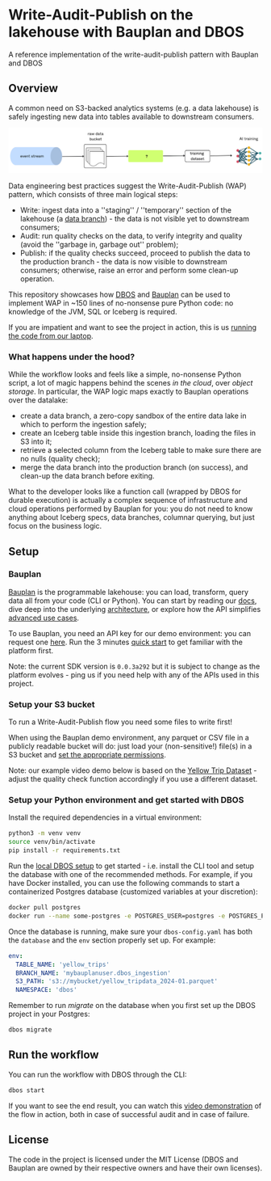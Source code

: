 # Write-Audit-Publish on the lakehouse with Bauplan and DBOS
A reference implementation of the write-audit-publish pattern with Bauplan and DBOS

## Overview

A common need on S3-backed analytics systems (e.g. a data lakehouse) is safely ingesting new data into tables available to downstream consumers. 

![WAP](img/wap.jpg)

Data engineering best practices suggest the Write-Audit-Publish (WAP) pattern, which consists of three main logical steps:

* Write: ingest data into a ''staging'' / ''temporary'' section of the lakehouse (a [data branch](https://docs.bauplanlabs.com/en/latest/tutorial/02_catalog.html)) - the data is not visible yet to downstream consumers;
* Audit: run quality checks on the data, to verify integrity and quality (avoid the ''garbage in, garbage out'' problem);
* Publish: if the quality checks succeed, proceed to publish the data to the production branch - the data is now visible to downstream consumers; otherwise, raise an error and perform some clean-up operation.

This repository showcases how [DBOS](https://www.dbos.dev) and [Bauplan](https://www.bauplanlabs.com/) can be used to implement WAP in ~150 lines of no-nonsense pure Python code: no knowledge of the JVM, SQL or Iceberg is required.

If you are impatient and want to see the project in action, this is us [running the code from our laptop](https://www.loom.com/share/f8c2e7e3b57d4e2286be02965931bb51?sid=30e576da-9240-4569-b64a-9de5350d82ee).

### What happens under the hood?

While the workflow looks and feels like a simple, no-nonsense Python script, a lot of magic happens behind the scenes _in the cloud_, over _object storage_. In particular, the WAP logic maps exactly to Bauplan operations over the datalake:

* create a data branch, a zero-copy sandbox of the entire data lake in which to perform the ingestion safely;
* create an Iceberg table inside this ingestion branch, loading the files in S3 into it;
* retrieve a selected column from the Iceberg table to make sure there are no nulls (quality check);
* merge the data branch into the production branch (on success), and clean-up the data branch before exiting.

What to the developer looks like a function call (wrapped by DBOS for durable execution) is actually a complex sequence of infrastructure and cloud operations performed by Bauplan for you: you do not need to know anything about Iceberg specs, data branches, columnar querying, but just focus on the business logic.

## Setup

### Bauplan

[Bauplan](https://www.bauplanlabs.com/) is the programmable lakehouse: you can load, transform, query data all from your code (CLI or Python). You can start by reading our [docs](https://docs.bauplanlabs.com/), dive deep into the underlying [architecture](https://arxiv.org/pdf/2410.17465), or explore how the API simplifies [advanced use cases](https://arxiv.org/pdf/2404.13682).

To use Bauplan, you need an API key for our demo environment: you can request one [here](https://www.bauplanlabs.com/#join). Run the 3 minutes [quick start](https://docs.bauplanlabs.com/en/latest/tutorial/01_quick_start.html) to get familiar with the platform first.

Note: the current SDK version is `0.0.3a292` but it is subject to change as the platform evolves - ping us if you need help with any of the APIs used in this project.

### Setup your S3 bucket

To run a Write-Audit-Publish flow you need some files to write first! 

When using the Bauplan demo environment, any parquet or CSV file in a publicly readable bucket will do: just load your (non-sensitive!) file(s) in a S3 bucket and [set the appropriate permissions](https://docs.bauplanlabs.com/en/latest/tutorial/02_catalog.html). 

Note: our example video demo below is based on the [Yellow Trip Dataset](https://data.cityofnewyork.us/Transportation/2021-Yellow-Taxi-Trip-Data/m6nq-qud6/about_data) - adjust the quality check function accordingly if you use a different dataset.

### Setup your Python environment and get started with DBOS

Install the required dependencies in a virtual environment:

```bash
python3 -m venv venv
source venv/bin/activate
pip install -r requirements.txt
```

Run the [local DBOS setup](https://docs.dbos.dev/quickstart#run-your-app-locally) to get started - i.e. install the CLI tool and setup the database with one of the recommended methods. For example, if you have Docker installed, you can use the following commands to start a containerized Postgres database (customized variables at your discretion):

```bash
docker pull postgres
docker run --name some-postgres -e POSTGRES_USER=postgres -e POSTGRES_PASSWORD=password -p 5432:5432  -d postgres
```

Once the database is running, make sure your `dbos-config.yaml` has both the `database` and the `env` section properly set up. For example:

```yaml
env:
  TABLE_NAME: 'yellow_trips'
  BRANCH_NAME: 'mybauplanuser.dbos_ingestion'
  S3_PATH: 's3://mybucket/yellow_tripdata_2024-01.parquet'
  NAMESPACE: 'dbos'
```

Remember to run _migrate_ on the database when you first set up the DBOS project in your Postgres: 

```bash
dbos migrate
```

## Run the workflow

You can run the workflow with DBOS through the CLI: 

```bash
dbos start
```

If you want to see the end result, you can watch this [video demonstration](https://www.loom.com/share/f8c2e7e3b57d4e2286be02965931bb51?sid=30e576da-9240-4569-b64a-9de5350d82ee) of the flow in action, both in case of successful audit and in case of failure.

## License

The code in the project is licensed under the MIT License (DBOS and Bauplan are owned by their respective owners and have their own licenses). 